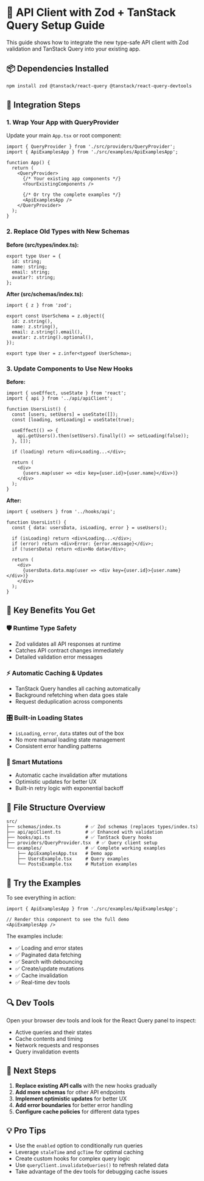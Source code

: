 # 🚀 API Client with Zod + TanStack Query Setup Guide

This guide shows how to integrate the new type-safe API client with Zod validation and TanStack Query into your existing app.

## 📦 Dependencies Installed

```bash
npm install zod @tanstack/react-query @tanstack/react-query-devtools
```

## 🔧 Integration Steps

### 1. Wrap Your App with QueryProvider

Update your main `App.tsx` or root component:

```tsx
import { QueryProvider } from './src/providers/QueryProvider';
import { ApiExamplesApp } from './src/examples/ApiExamplesApp';

function App() {
  return (
    <QueryProvider>
      {/* Your existing app components */}
      <YourExistingComponents />
      
      {/* Or try the complete examples */}
      <ApiExamplesApp />
    </QueryProvider>
  );
}
```

### 2. Replace Old Types with New Schemas

**Before (src/types/index.ts):**
```tsx
export type User = {
  id: string;
  name: string;
  email: string;
  avatar?: string;
};
```

**After (src/schemas/index.ts):**
```tsx
import { z } from 'zod';

export const UserSchema = z.object({
  id: z.string(),
  name: z.string(),
  email: z.string().email(),
  avatar: z.string().optional(),
});

export type User = z.infer<typeof UserSchema>;
```

### 3. Update Components to Use New Hooks

**Before:**
```tsx
import { useEffect, useState } from 'react';
import { api } from '../api/apiClient';

function UsersList() {
  const [users, setUsers] = useState([]);
  const [loading, setLoading] = useState(true);

  useEffect(() => {
    api.getUsers().then(setUsers).finally(() => setLoading(false));
  }, []);

  if (loading) return <div>Loading...</div>;
  
  return (
    <div>
      {users.map(user => <div key={user.id}>{user.name}</div>)}
    </div>
  );
}
```

**After:**
```tsx
import { useUsers } from '../hooks/api';

function UsersList() {
  const { data: usersData, isLoading, error } = useUsers();

  if (isLoading) return <div>Loading...</div>;
  if (error) return <div>Error: {error.message}</div>;
  if (!usersData) return <div>No data</div>;
  
  return (
    <div>
      {usersData.data.map(user => <div key={user.id}>{user.name}</div>)}
    </div>
  );
}
```

## 🎯 Key Benefits You Get

### 🛡️ Runtime Type Safety
- Zod validates all API responses at runtime
- Catches API contract changes immediately
- Detailed validation error messages

### ⚡ Automatic Caching & Updates
- TanStack Query handles all caching automatically
- Background refetching when data goes stale
- Request deduplication across components

### 🎛️ Built-in Loading States
- `isLoading`, `error`, `data` states out of the box
- No more manual loading state management
- Consistent error handling patterns

### 🔄 Smart Mutations
- Automatic cache invalidation after mutations
- Optimistic updates for better UX
- Built-in retry logic with exponential backoff

## 📁 File Structure Overview

```
src/
├── schemas/index.ts         # ✅ Zod schemas (replaces types/index.ts)
├── api/apiClient.ts         # ✅ Enhanced with validation
├── hooks/api.ts             # ✅ TanStack Query hooks
├── providers/QueryProvider.tsx  # ✅ Query client setup
└── examples/                # ✅ Complete working examples
    ├── ApiExamplesApp.tsx   # Demo app
    ├── UsersExample.tsx     # Query examples
    └── PostsExample.tsx     # Mutation examples
```

## 🚀 Try the Examples

To see everything in action:

```tsx
import { ApiExamplesApp } from './src/examples/ApiExamplesApp';

// Render this component to see the full demo
<ApiExamplesApp />
```

The examples include:
- ✅ Loading and error states
- ✅ Paginated data fetching
- ✅ Search with debouncing
- ✅ Create/update mutations
- ✅ Cache invalidation
- ✅ Real-time dev tools

## 🔍 Dev Tools

Open your browser dev tools and look for the React Query panel to inspect:
- Active queries and their states
- Cache contents and timing
- Network requests and responses
- Query invalidation events

## 🎨 Next Steps

1. **Replace existing API calls** with the new hooks gradually
2. **Add more schemas** for other API endpoints
3. **Implement optimistic updates** for better UX
4. **Add error boundaries** for better error handling
5. **Configure cache policies** for different data types

## 💡 Pro Tips

- Use the `enabled` option to conditionally run queries
- Leverage `staleTime` and `gcTime` for optimal caching
- Create custom hooks for complex query logic
- Use `queryClient.invalidateQueries()` to refresh related data
- Take advantage of the dev tools for debugging cache issues
